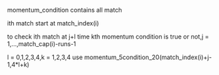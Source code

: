 momentum_condition contains all match

ith match start at match_index(i)


to check ith match at j+l time kth momentum condition is true or not,j = 1,...,match_cap(i)-runs-1

l = 0,1,2,3,4,k = 1,2,3,4 use momentum_5condition_20(match_index(i)+j-1,4*l+k)
